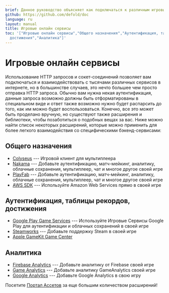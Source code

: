 ```yaml
---
brief: Данное руководство объясняет как подключаться к различным игровым и бэкенд-сервисам.
github: https://github.com/defold/doc
language: ru
layout: manual
title: Игровые онлайн сервисы
toc: '["Игровые онлайн сервисы","Общего назначения","Аутентификация, таблицы рекордов,
  достижения","Аналитика"]'
---
```


# Игровые онлайн сервисы

Использование HTTP запросов и сокет-соединений позволяет вам подключаться и взаимодействовать с тысячами различных сервисов в интернете, но в большинстве случаев, это нечто большее чем просто отправка HTTP запроса. Обычно вам нужна некая аутентификация, данные запроса возможно должны быть отформатированы в специальном виде и ответ также возможно нужно будет распарсить до того, как им можно будет воспользоваться. Конечно, все это может быть проделано вручную, но существуют также расширения и библиотеки, чтобы позаботиться о подобных вещах за вас. Ниже можно найти список некоторых расширений, которые можно применить для более легкого взаимодействия со специфическими бэкенд-сервисами:

## Общего назначения
* [Colyseus](https://defold.com/assets/colyseus/) --- Игровой клиент для мультиплеера
* [Nakama](https://defold.com/assets/nakama/) --- Добавьте аутентификацию, матч-мейкинг, аналитику, облачные сохранения, мультиплеер, чат и многое другое своей игре
* [PlayFab](https://defold.com/assets/playfabsdk/) --- Добавьте аутентификацию, матч-мейкинг, аналитику, облачные сохранения, мультиплеер, чат и многое другое своей игре
* [AWS SDK](https://github.com/britzl/aws-sdk-lua) --- Используйте Amazon Web Services прямо в своей игре

## Аутентификация, таблицы рекордов, достижения
* [Google Play Game Services](https://defold.com/assets/googleplaygameservices/) --- Используйте Игровые Сервисы Google Play для аутентификации и облачных сохранений в своей игре 
* [Steamworks](https://defold.com/assets/steamworks/) --- Добавьте поддержку Steam в своей игре
* [Apple GameKit Game Center](https://defold.com/assets/gamekit/)

## Аналитика
* [Firebase Analytics](https://defold.com/assets/googleanalyticsforfirebase/) --- Добавьте аналитику от Firebase своей игре
* [Game Analytics](https://gameanalytics.com/docs/item/defold-sdk) --- Добавьте аналитику GameAnalytics своей игре
* [Google Analytics](https://defold.com/assets/gameanalytics/) --- Добавьте Google Analytics в свою игру

Посетите [Портал Ассетов](https://www.defold.com/assets/) за еще большим количеством расширений!